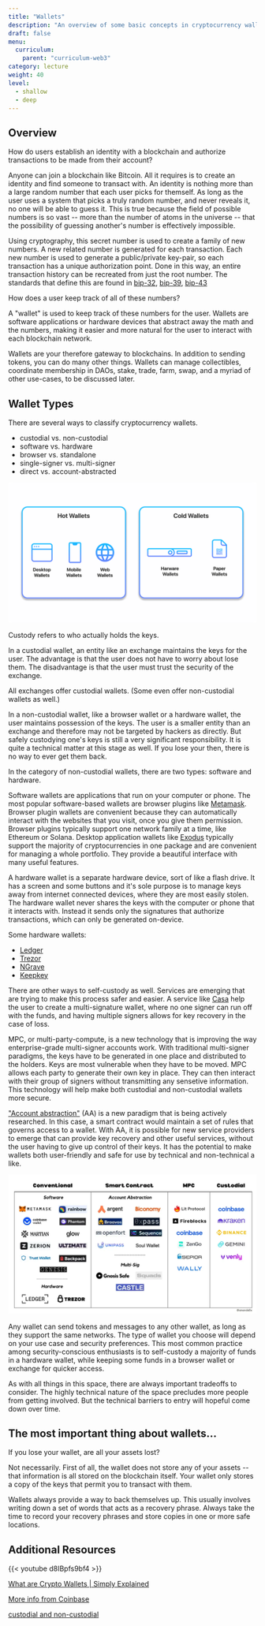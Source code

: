 ```yaml
---
title: "Wallets"
description: "An overview of some basic concepts in cryptocurrency wallets."
draft: false
menu:
  curriculum:
    parent: "curriculum-web3"
category: lecture
weight: 40
level:
  - shallow
  - deep
---
```


## Overview

How do users establish an identity with a blockchain and authorize transactions
to be made from their account?

Anyone can join a blockchain like Bitcoin. All it requires is to create an
identity and find someone to transact with. An identity is nothing more than a
large random number that each user picks for themself. As long as the user uses
a system that picks a truly random number, and never reveals it, no one will be
able to guess it. This is true because the field of possible numbers is so vast
-- more than the number of atoms in the universe -- that the possibility of
guessing another's number is effectively impossible.

Using cryptography, this secret number is used to create a family of new
numbers. A new related number is generated for each transaction. Each new number
is used to generate a public/private key-pair, so each transaction has a unique
authorization point. Done in this way, an entire transaction history can be
recreated from just the root number. The standards that define this are found in
[bip-32](https://github.com/bitcoin/bips/blob/master/bip-0032.mediawiki),
[bip-39](https://github.com/bitcoin/bips/blob/master/bip-0039.mediawiki),
[bip-43](https://github.com/bitcoin/bips/blob/master/bip-0043.mediawiki)

How does a user keep track of all of these numbers?

A "wallet" is used to keep track of these numbers for the user. Wallets are
software applications or hardware devices that abstract away the math and the
numbers, making it easier and more natural for the user to interact with each
blockchain network.

Wallets are your therefore gateway to blockchains. In addition to sending
tokens, you can do many other things. Wallets can manage collectibles,
coordinate membership in DAOs, stake, trade, farm, swap, and a myriad of other
use-cases, to be discussed later.

## Wallet Types

There are several ways to classify cryptocurrency wallets.

- custodial vs. non-custodial
- software vs. hardware
- browser vs. standalone
- single-signer vs. multi-signer
- direct vs. account-abstracted

![Wallet Diagram](wallet-types.png)

Custody refers to who actually holds the keys.

In a custodial wallet, an entity like an exchange maintains the keys for the
user. The advantage is that the user does not have to worry about lose them.
The disadvantage is that the user must trust the security of the exchange.

All exchanges offer custodial wallets. (Some even offer non-custodial wallets
as well.)

In a non-custodial wallet, like a browser wallet or a hardware wallet, the user
maintains possession of the keys. The user is a smaller entity than an exchange
and therefore may not be targeted by hackers as directly. But safely custodying
one's keys is still a very significant responsibility. It is quite a technical
matter at this stage as well. If you lose your then, there is no way to ever get
them back.

In the category of non-custodial wallets, there are two types: software and hardware.

Software wallets are applications that run on your computer or phone. The most
popular software-based wallets are browser plugins like
[Metamask](https://metamask.io/). Browser plugin wallets are convenient because
they can automatically interact with the websites that you visit, once you give
them permission. Browser plugins typically support one network family at a
time, like Ethereum or Solana. Desktop application wallets like [Exodus]()
typically support the majority of cryptocurrencies in one package and are
convenient for managing a whole portfolio. They provide a beautiful interface
with many useful features.

A hardware wallet is a separate hardware device, sort of like a flash drive. It has a screen and some buttons and it's sole purpose is to manage keys away from internet connected devices, where they are most easily stolen. The hardware wallet never shares the keys with the computer or phone that it interacts with. Instead it sends only the signatures that authorize transactions, which can only be generated on-device.

Some hardware wallets:

- [Ledger](https://www.ledger.com/)
- [Trezor](https://trezor.io/)
- [NGrave](https://www.ngrave.io/)
- [Keepkey](https://www.keepkey.com/)

There are other ways to self-custody as well. Services are emerging that are
trying to make this process safer and easier. A service like
[Casa](https://keys.casa/) help the user to create a multi-signature wallet,
where no one signer can run off with the funds, and having multiple signers
allows for key recovery in the case of loss.

MPC, or multi-party-compute, is a new technology that is improving the way
enterprise-grade multi-signer accounts work. With traditional multi-signer
paradigms, the keys have to be generated in one place and distributed to the
holders. Keys are most vulnerable when they have to be moved. MPC allows each
party to generate their own key in place. They can then interact with their
group of signers without transmitting any sensetive information. This
technology will help make both custodial and non-custodial wallets more secure.

["Account abstraction"](https://ethereum.org/en/roadmap/account-abstraction/)
(AA) is a new paradigm that is being actively researched. In this case, a smart
contract would maintain a set of rules that governs access to a wallet. With AA,
it is possible for new service providers to emerge that can provide key recovery
and other useful services, without the user having to give up control of their
keys. It has the potential to make wallets both user-friendly and safe for use
by technical and non-technical a like.

![Wallet landscape:](wallet-landscape.png)

Any wallet can send tokens and messages to any other wallet, as long as they
support the same networks. The type of wallet you choose will depend on your use
case and security preferences. This most common practice among
security-conscious enthusiasts is to self-custody a majority of funds in a
hardware wallet, while keeping some funds in a browser wallet or exchange for
quicker access.

As with all things in this space, there are always important tradeoffs to
consider. The highly technical nature of the space precludes more people from
getting involved. But the technical barriers to entry will hopeful come down
over time.

## The most important thing about wallets...

If you lose your wallet, are all your assets lost?

Not necessarily. First of all, the wallet does not store any of your assets --
that information is all stored on the blockchain itself. Your wallet only stores
a copy of the keys that permit you to transact with them.

Wallets always provide a way to back themselves up. This usually involves
writing down a set of words that acts as a recovery phrase. Always take the
time to record your recovery phrases and store copies in one or more safe
locations.

## Additional Resources

{{< youtube d8IBpfs9bf4 >}}

[What are Crypto Wallets | Simply
Explained](https://www.youtube.com/watch?v=d8IBpfs9bf4)

[More info from Coinbase](https://www.coinbase.com/learn/crypto-basics/what-is-a-crypto-wallet)

[custodial and
non-custodial](https://www.gemini.com/cryptopedia/crypto-wallets-custodial-vs-noncustodial#section-custodial-crypto-wallets-pro-and-cons)
